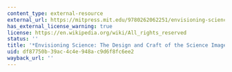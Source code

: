 ```yaml
---
content_type: external-resource
external_url: https://mitpress.mit.edu/9780262062251/envisioning-science/
has_external_license_warning: true
license: https://en.wikipedia.org/wiki/All_rights_reserved
status: ''
title: '*Envisioning Science: The Design and Craft of the Science Image*'
uid: df87750b-39ac-4c4e-948a-c9d6f8fc6ee2
wayback_url: ''
---
```

